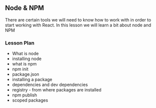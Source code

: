 ## Node & NPM

There are certain tools we will need to know how to work with in order to start working with React. 
In this lesson we will learn a bit about node and NPM

### Lesson Plan

- What is node
- installing node
- what is npm
- npm init
- package.json
- installing a package
- dependencies and dev dependencies
- registry - from where packages are installed
- npm publish
- scoped packages
